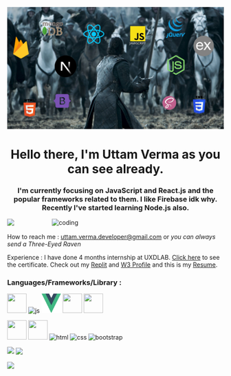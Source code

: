 <img src="jons.jpg" />
<h1 align="center">Hello there, I'm Uttam Verma as you can see already.</h1>
<h3 align="center"> I'm currently focusing on JavaScript and React.js and the popular frameworks related to them. I like Firebase idk why. Recently I've started learning Node.js also. </h3>
<img align="right" alt="coding" width="400" src="https://www.sarvika.com/wp-content/uploads/2021/03/Backend-Developer-Python-GIF-Dribble.gif">

<p align="left"> <img src="https://komarev.com/ghpvc/?username=imuv21&label=Profile%20views&color=0e75b6&style=flat" /> </p>

How to reach me : uttam.verma.developer@gmail.com or *you can always send a Three-Eyed Raven*

Experience : I have done 4 months internship at UXDLAB. <a href="https://drive.google.com/file/d/1-2leV5D_c7L5QOi-LkOUlShNMZhjaArP/view?usp=drive_link" >Click here</a> to see the certificate. Check out my <a href="https://www.replit.com/@imuv21">Replit</a> and <a href="https://www.w3profile.com/imuv21">W3 Profile</a> and this is my <a href="https://drive.google.com/file/d/19KRpYzdQbu1UUHM8ZcxKD0R5Q9GRf0k2/view?usp=sharing">Resume</a>.
<h3 align="left">Languages/Frameworks/Library :</h3>
<p align="left"> 
 <a herf="https://www.w3schools.com/react/default.asp"><img src="https://cdn4.iconfinder.com/data/icons/logos-3/600/React.js_logo-256.png" width="45" height="45" > </a>
<a herf="https://www.w3schools.com/js/default.asp"><img src="https://cdn2.iconfinder.com/data/icons/designer-skills/128/code-programming-javascript-software-develop-command-language-512.png" alt="js" width="45" height="45"> </a>
 <a herf="https://www.w3schools.com/react/default.asp" ><img src="pngwing.com.png" width="45" height="45" /></a>
 <a herf="https://www.w3schools.com/jquery/default.asp"><img src="https://cdn2.iconfinder.com/data/icons/designer-skills/128/code-programming-javascript-jquery-develop-framework-language-256.png" width="45" height="45" /></a>
 <a herf="https://www.w3schools.com/next/default.asp"><img src="https://cdn1.iconfinder.com/data/icons/akar-vol-1/24/nextjs-fill-256.png" width="45" height="45" /></a>
</p>
 <p>
 <a herf="https://www.w3schools.com/node/default.asp"><img src="https://cdn4.iconfinder.com/data/icons/logos-and-brands/512/233_Node_Js_logo-256.png" width="45" height="45" /></a>
  <a herf="https://www.w3schools.com/firebase/default.asp"><img src="https://cdn4.iconfinder.com/data/icons/google-i-o-2016/512/google_firebase-256.png" width="45" height="45" /></a>
<a herf="https://www.w3schools.com/html/default.asp"><img src="https://images.vexels.com/media/users/3/166383/isolated/preview/6024bc5746d7436c727825dc4fc23c22-html-programming-language-icon.png" alt="html" width="45" height="45"> </a>
<a herf="https://www.w3schools.com/css/default.asp"><img src="https://upload.wikimedia.org/wikipedia/commons/thumb/d/d5/CSS3_logo_and_wordmark.svg/726px-CSS3_logo_and_wordmark.svg.png" alt="css" width="45" height="45"> </a>
<a herf="https://www.w3schools.com/bootstrap/bootstrap_ver.asp"><img src="https://upload.wikimedia.org/wikipedia/commons/thumb/b/b2/Bootstrap_logo.svg/1280px-Bootstrap_logo.svg.png" alt="bootstrap" width="45" height="40"> </a>
 </p>

<p><img align="left" src="https://github-readme-stats.vercel.app/api/top-langs?username=imuv21&show_icons=true&locale=en&layout=compact"  /></p>

<p>&nbsp;<img align="center" src="https://github-readme-stats.vercel.app/api?username=imuv21&show_icons=true&locale=en"  /></p>

<p><img align="center" src="https://github-readme-streak-stats.herokuapp.com/?user=imuv21&"  /></p>

